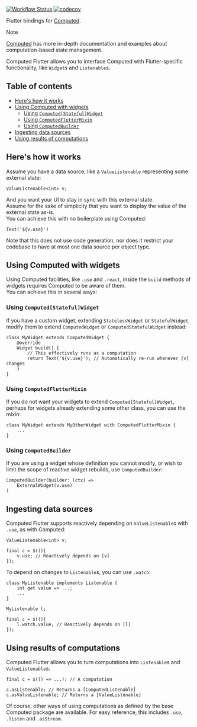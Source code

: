 [![Workflow Status](https://github.com/mstniy/computed_flutter/actions/workflows/tests.yml/badge.svg)](https://github.com/mstniy/computed_flutter/actions?query=branch%3Amaster+workflow%3Atests) [![codecov](https://codecov.io/github/mstniy/computed_flutter/graph/badge.svg?token=VVG1YCC1FL)](https://codecov.io/github/mstniy/computed_flutter)

Flutter bindings for [Computed](https://github.com/mstniy/computed.dart).

> [!NOTE]  
> [Computed](https://github.com/mstniy/computed.dart) has more in-depth documentation and examples about computation-based state management.

Computed Flutter allows you to interface Computed with Flutter-specific functionality, like `Widget`s and `Listenable`s.

## <a name='Tableofcontents'></a>Table of contents

<!-- vscode-markdown-toc -->

- [Here's how it works](#Hereshowitworks)
- [Using Computed with widgets](#UsingComputedwithwidgets)
  - [Using `Computed[Stateful]Widget`](#UsingComputedStatefulWidget)
  - [Using `ComputedFlutterMixin`](#UsingComputedFlutterMixin)
  - [Using `ComputedBuilder`](#UsingComputedBuilder)
- [Ingesting data sources](#Ingestingdatasources)
- [Using results of computations](#Usingresultsofcomputations)

<!-- vscode-markdown-toc-config
	numbering=false
	autoSave=true
	/vscode-markdown-toc-config -->
<!-- /vscode-markdown-toc -->

## <a name='Hereshowitworks'></a>Here's how it works

Assume you have a data source, like a `ValueListenable` representing some external state:

```
ValueListenable<int> v;
```

And you want your UI to stay in sync with this external state.  
Assume for the sake of simplicity that you want to display the value of the external state as-is.  
You can achieve this with no boilerplate using Computed:

```
Text('${v.use}')
```

Note that this does not use code generation, nor does it restrict your codebase to have at most one data source per object type.

## <a name='UsingComputedwithwidgets'></a>Using Computed with widgets

Using Computed facilities, like `.use` and `.react`, inside the `build` methods of widgets requires Computed to be aware of them.  
You can achieve this in several ways:

### <a name='UsingComputedStatefulWidget'></a>Using `Computed[Stateful]Widget`

If you have a custom widget, extending `StatelessWidget` or `StatefulWidget`, modify them to extend `ComputedWidget` or `ComputedStatefulWidget` instead:

```
class MyWidget extends ComputedWidget {
    @override
    Widget build() {
        // This effectively runs as a computation
        return Text('${v.use}'); // Automatically re-run whenever [v] changes
    }
}
```

### <a name='UsingComputedFlutterMixin'></a>Using `ComputedFlutterMixin`

If you do not want your widgets to extend `Computed[Stateful]Widget`, perhaps for widgets already extending some other class, you can use the mixin:

```
class MyWidget extends MyOtherWidget with ComputedFlutterMixin {
    ...
}
```

### <a name='UsingComputedBuilder'></a>Using `ComputedBuilder`

If you are using a widget whose definition you cannot modify, or wish to limit the scope of reactive widget rebuilds, use `ComputedBuilder`:

```
ComputedBuilder(builder: (ctx) =>
    ExternalWidget(v.use)
)
```

## <a name='Ingestingdatasources'></a>Ingesting data sources

Computed Flutter supports reactively depending on `ValueListenable`s with `.use`, as with Computed:

```
ValueListenable<int> v;

final c = $((){
    v.use; // Reactively depends on [v]
});
```

To depend on changes to `Listenable`s, you can use `.watch`:

```
class MyListenable implements Listenable {
    int get value => ...;
    ...
}

MyListenable l;

final c = $((){
    l.watch.value; // Reactively depends on [l]
});
```

## <a name='Usingresultsofcomputations'></a>Using results of computations

Computed Flutter allows you to turn computations into `Listenable`s and `ValueListenable`s:

```
final c = $(() => ...); // A computation

c.asListenable; // Returns a [ComputedListenable]
c.asValueListenable; // Returns a [ValueListenable]
```

Of course, other ways of using computations as defined by the base Computed package are available. For easy reference, this includes `.use`, `.listen` and `.asStream`.
